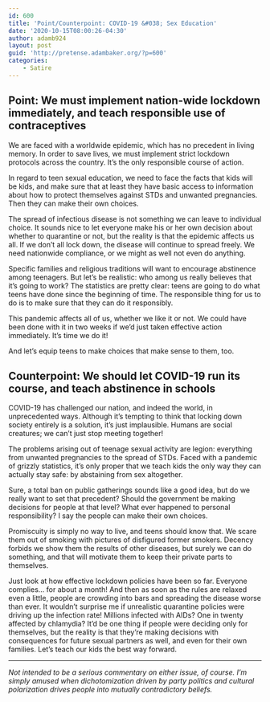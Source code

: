 ```yaml
---
id: 600
title: 'Point/Counterpoint: COVID-19 &#038; Sex Education'
date: '2020-10-15T08:00:26-04:30'
author: adamb924
layout: post
guid: 'http://pretense.adambaker.org/?p=600'
categories:
    - Satire
---
```


## Point: We must implement nation-wide lockdown immediately, and teach responsible use of contraceptives

We are faced with a worldwide epidemic, which has no precedent in living memory. In order to save lives, we must implement strict lockdown protocols across the country. It’s the only responsible course of action.

In regard to teen sexual education, we need to face the facts that kids will be kids, and make sure that at least they have basic access to information about how to protect themselves against STDs and unwanted pregnancies. Then they can make their own choices.

The spread of infectious disease is not something we can leave to individual choice. It sounds nice to let everyone make his or her own decision about whether to quarantine or not, but the reality is that the epidemic affects us all. If we don’t all lock down, the disease will continue to spread freely. We need nationwide compliance, or we might as well not even do anything.

Specific families and religious traditions will want to encourage abstinence among teenagers. But let’s be realistic: who among us really believes that it’s going to work? The statistics are pretty clear: teens are going to do what teens have done since the beginning of time. The responsible thing for us to do is to make sure that they can do it responsibly.

This pandemic affects all of us, whether we like it or not. We could have been done with it in two weeks if we’d just taken effective action immediately. It’s time we do it!

And let’s equip teens to make choices that make sense to them, too.

## Counterpoint: We should let COVID-19 run its course, and teach abstinence in schools

COVID-19 has challenged our nation, and indeed the world, in unprecedented ways. Although it’s tempting to think that locking down society entirely is a solution, it’s just implausible. Humans are social creatures; we can’t just stop meeting together!

The problems arising out of teenage sexual activity are legion: everything from unwanted pregnancies to the spread of STDs. Faced with a pandemic of grizzly statistics, it’s only proper that we teach kids the only way they can actually stay safe: by abstaining from sex altogether.

Sure, a total ban on public gatherings sounds like a good idea, but do we really want to set that precedent? Should the government be making decisions for people at that level? What ever happened to personal responsibility? I say the people can make their own choices.

Promiscuity is simply no way to live, and teens should know that. We scare them out of smoking with pictures of disfigured former smokers. Decency forbids we show them the results of other diseases, but surely we can do something, and that will motivate them to keep their private parts to themselves.

Just look at how effective lockdown policies have been so far. Everyone complies… for about a month! And then as soon as the rules are relaxed even a little, people are crowding into bars and spreading the disease worse than ever. It wouldn’t surprise me if unrealistic quarantine policies were driving up the infection rate! Millions infected with AIDs? One in twenty affected by chlamydia? It’d be one thing if people were deciding only for themselves, but the reality is that they’re making decisions with consequences for future sexual partners as well, and even for their own families. Let’s teach our kids the best way forward.

- - - - - -

*Not intended to be a serious commentary on either issue, of course. I’m simply amused when dichotomization driven by party politics and cultural polarization drives people into mutually contradictory beliefs.*